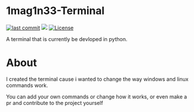 # 1mag1n33-Terminal

[![last commit][5]][5]
[![][2]][3]
[![License][1]](LICENSE)

A terminal that is currently be devloped in python.

# About

I created the terminal cause i wanted to change the way windows and linux commands work.

You can add your own commands or change how it works, or even make a pr and contribute to the project yourself

[1]: https://img.shields.io/badge/license-MIT-green
[2]: https://dcbadge.vercel.app/api/server/TDsxP3gJ8P
[3]: https://discord.gg/TDsxP3gJ8P
[5]: https://custom-icon-badges.demolab.com/github/last-commit/DenverCoder1/custom-icon-badges?logo=history&logoColor=white
